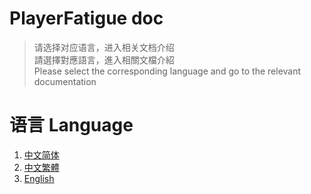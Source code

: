 # PlayerFatigue doc

> 请选择对应语言，进入相关文档介绍  
> 請選擇對應語言，進入相關文檔介紹  
> Please select the corresponding language and go to the relevant documentation

# 语言 Language

1. [中文简体](PlayerFatigue/zh_CN/)
2. [中文繁體](PlayerFatigue/zh_TW/)
3. [English](PlayerFatigue/en_US/)